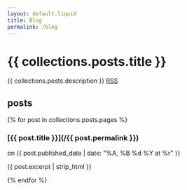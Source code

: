 ```yaml
---
layout: default.liquid
title: Blog
permalink: /blog
---
```


# {{ collections.posts.title }}
{{ collections.posts.description }}
<a href="/{{ collections.posts.rss }}">RSS</a>
## posts
{% for post in collections.posts.pages %}
### [{{ post.title }}](/{{ post.permalink }})
on {{ post.published_date | date: "%A, %B %d %Y at %r" }}

{{ post.excerpt | strip_html }}

{% endfor %}
